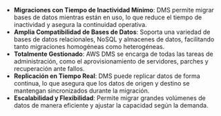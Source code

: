 - **Migraciones con Tiempo de Inactividad Mínimo**: DMS permite migrar bases de datos mientras están en uso, lo que reduce el tiempo de inactividad y asegura la continuidad operativa.
- **Amplia Compatibilidad de Bases de Datos**: Soporta una variedad de bases de datos relacionales, NoSQL y almacenes de datos, facilitando tanto migraciones homogéneas como heterogéneas.
- **Totalmente Gestionado**: AWS DMS se encarga de todas las tareas de administración, como el aprovisionamiento de servidores, parches y recuperación ante fallos.
- **Replicación en Tiempo Real**: DMS puede replicar datos de forma continua, lo que asegura que los datos de origen y destino se mantengan sincronizados durante la migración.
- **Escalabilidad y Flexibilidad**: Permite migrar grandes volúmenes de datos de manera eficiente y ajustar la capacidad según la demanda.